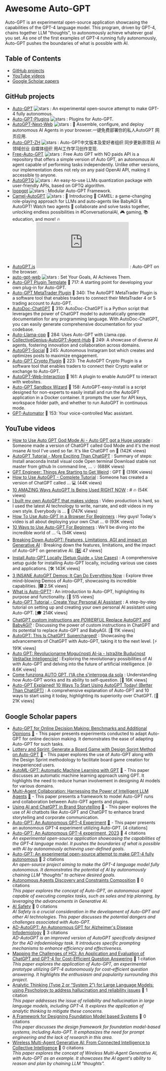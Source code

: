 # Awesome Auto-GPT

Auto-GPT is an experimental open-source application showcasing the capabilities of the GPT-4 language model. This program, driven by GPT-4, chains together LLM "thoughts", to autonomously achieve whatever goal you set. As one of the first examples of GPT-4 running fully autonomously, Auto-GPT pushes the boundaries of what is possible with AI.
    

## Table of Contents

- [GitHub projects](#github-projects)
- [YouTube videos](#youtube-videos)
- [Google Scholar papers](#google-scholar-papers)

## GitHub projects

- [Auto-GPT](https://github.com/Significant-Gravitas/Auto-GPT) ![stars](https://img.shields.io/github/stars/Significant-Gravitas/Auto-GPT) : An experimental open-source attempt to make GPT-4 fully autonomous.
- [Auto-GPT-Plugins](https://github.com/Significant-Gravitas/Auto-GPT-Plugins) ![stars](https://img.shields.io/github/stars/Significant-Gravitas/Auto-GPT-Plugins) : Plugins for Auto-GPT.
- [AutoGPT-Next-Web](https://github.com/ConnectAI-E/AutoGPT-Next-Web) ![stars](https://img.shields.io/github/stars/ConnectAI-E/AutoGPT-Next-Web) : 🤖 Assemble, configure, and deploy autonomous AI Agents in your browser.一键免费部署你的私人AutoGPT 网页应用.
- [Auto-GPT-ZH](https://github.com/kaqijiang/Auto-GPT-ZH) ![stars](https://img.shields.io/github/stars/kaqijiang/Auto-GPT-ZH) : Auto-GPT中文版本及爱好者组织 同步更新原项目 AI领域创业 自媒体组织 用AI工作学习创作变现.
- [Free-Auto-GPT](https://github.com/IntelligenzaArtificiale/Free-Auto-GPT) ![stars](https://img.shields.io/github/stars/IntelligenzaArtificiale/Free-Auto-GPT) : Free Auto GPT with NO paids API is a repository that offers a simple version of Auto GPT, an autonomous AI agent capable of performing tasks independently. Unlike other versions, our implementation does not rely on any paid OpenAI API, making it accessible to anyone.
- [AutoGPTQ](https://github.com/PanQiWei/AutoGPTQ) ![stars](https://img.shields.io/github/stars/PanQiWei/AutoGPTQ) : An easy-to-use LLMs quantization package with user-friendly APIs, based on GPTQ algorithm.
- [loopgpt](https://github.com/farizrahman4u/loopgpt) ![stars](https://img.shields.io/github/stars/farizrahman4u/loopgpt) : Modular Auto-GPT Framework.
- [Camel-AutoGPT](https://github.com/SamurAIGPT/Camel-AutoGPT) ![stars](https://img.shields.io/github/stars/SamurAIGPT/Camel-AutoGPT) : 🚀 Introducing 🐪 CAMEL: a game-changing role-playing approach for LLMs and auto-agents like BabyAGI & AutoGPT! Watch two agents 🤝 collaborate and solve tasks together, unlocking endless possibilities in #ConversationalAI, 🎮 gaming, 📚 education, and more! 🔥
- [AutoGPT.js](https://github.com/zabirauf/AutoGPT.js) ![stars](https://img.shields.io/github/stars/zabirauf/AutoGPT.js) : Auto-GPT on the browser.
- [auto-gpt-web](https://github.com/jina-ai/auto-gpt-web) ![stars](https://img.shields.io/github/stars/jina-ai/auto-gpt-web) : Set Your Goals, AI Achieves Them.
- [Auto-GPT Plugin Template](https://github.com/Significant-Gravitas/Auto-GPT-Plugin-Template) 🌟 717: A starting point for developing your own plug-in for Auto-GPT.
- [Auto-GPT MetaTrader Plugin](https://github.com/isaiahbjork/Auto-GPT-MetaTrader-Plugin) 🌟 340: The AutoGPT MetaTrader Plugin is a software tool that enables traders to connect their MetaTrader 4 or 5 trading account to Auto-GPT.
- [AutoDoc-ChatGPT](https://github.com/awekrx/AutoDoc-ChatGPT) 🌟 310: AutoDoc-ChatGPT is a Python script that leverages the power of ChatGPT model to automatically generate documentation for any programming language. With AutoDoc-ChatGPT, you can easily generate comprehensive documentation for your codebase.
- [Auto-Llama-cpp](https://github.com/rhohndorf/Auto-Llama-cpp) 🌟 284: Uses Auto-GPT with Llama.cpp.
- [CollectiveGenius-AutoGPT-Agent-Hub](https://github.com/PhantasticUniverse/CollectiveGenius-AutoGPT-Agent-Hub) 🌟 249: A showcase of diverse AI agents, fostering innovation and collaboration across domains.
- [AutoGPT-Social](https://github.com/WillReynolds5/AutoGPT-Social) 🌟 245: Autonomous Instagram bot which creates and optimizes posts to maximize engagement.
- [Auto-GPT Crypto Plugin](https://github.com/isaiahbjork/Auto-GPT-Crypto-Plugin) 🌟 223: The AutoGPT Crypto Plugin is a software tool that enables traders to connect their Crypto wallet or exchange to Auto-GPT.
- [AutoGPT-Web-Interaction](https://github.com/gravelBridge/AutoGPT-Web-Interaction) 🌟 161: A plugin to enable AutoGPT to interact with websites.
- [Auto-GPT Sandbox Wizard](https://github.com/rgalloni/Auto-GPT-sandbox-wizard) 🌟 158: AutoGPT-easy-install is a script designed for non-experts to easily install and run the AutoGPT application in a Docker container. It prompts the user for API keys, workspace folder path, and whether to run AutoGPT in continuous mode.
- [GPT-Automator](https://github.com/chidiwilliams/GPT-Automator) 🌟 153: Your voice-controlled Mac assistant.

## YouTube videos

- [How to Use Auto GPT God Mode Ai - Auto GPT got a Huge upgrade](https://www.youtube.com/watch?v=Zgk9-aTJ--o) : Someone made a version of ChatGPT called God Mode and it's the most insane Ai tool I've used so far. It's like ChatGPT on 🚀 (142K views)
- [AutoGPT Tutorial - More Exciting Than ChatGPT](https://www.youtube.com/watch?v=FeIIaJUN-4A) : Summary of steps: Install anaconda Install visual code Open terminal Download stable not master from github In command line, ... 💡 (688K views)
- [GPT Engineer: Things Are Starting to Get Weird](https://www.youtube.com/watch?v=FPZONhA0C60) : GPT 🤔 (316K views)
- [How to Use AutoGPT - Complete Tutorial](https://www.youtube.com/watch?v=v-5AWQlTFw8) : Someone has created a version of ChatGPT called ... 💻 (44K views)
- [10 AMAZING Ways AutoGPT Is Being Used RIGHT NOW](https://www.youtube.com/watch?v=lSTEhG021Jc) : # 🔥 (54K views)
- [I built my own AutoGPT that makes videos](https://www.youtube.com/watch?v=_rGXIXyNqpk) : Video production is hard, so I used the latest AI technology to write, narrate, and edit videos in my own style. Everybody is ... 🎥 (747K views)
- [How To Use Auto-GPT in a Browser For Beginners](https://www.youtube.com/watch?v=LzVce5FfJfk) : Hey guys! Today's video is all about deploying your own Chat ... 🌐 (93K views)
- [10 Ways to Use Auto-GPT For Beginners](https://www.youtube.com/watch?v=LN3783F4DZw) : We'll be diving into the incredible world of ... 🔍 (54K views)
- [Breaking Down AutoGPT: Features, Limitations, AGI and impact on Generative AI](https://www.youtube.com/watch?v=JapsTcEESS8) : Breaking down the features, limitations, and the impact of Auto-GPT on generative AI. [#️⃣ 47 views]
- [Install Auto-GPT Locally (Setup Guide + Use Cases)](https://www.youtube.com/watch?v=pQGJc3i_BmE) : A comprehensive setup guide for installing Auto-GPT locally, including various use cases and applications. [🛠️ 143K views]
- [3 INSANE AutoGPT Demos: It Can Do Everything Now](https://www.youtube.com/watch?v=_jKU1Nmf12M) : Explore three mind-blowing Demos of Auto-GPT, showcasing its incredible capabilities. [🎆 2.5K views]
- [What is Auto-GPT?](https://www.youtube.com/watch?v=5Ix2WYUNvDk) : An introduction to Auto-GPT, highlighting its purpose and functionality. [🤖 515 views]
- [Auto-GPT Tutorial - Create Your Personal AI Assistant](https://www.youtube.com/watch?v=jn8n212l3PQ) : A step-by-step tutorial on setting up and creating your own personal AI assistant using Auto-GPT. [🎓 214K views]
- [ChatGPT custom instructions are *POWERFUL* Replace AutoGPT and BabyAGI?](https://www.youtube.com/watch?v=MACR50bJX7Y) : Discussing the power of custom instructions in ChatGPT and its potential to replace Auto-GPT and BabyAGI. [💬 11K views]
- [AutoGPT: This Is ChatGPT Supercharged!](https://www.youtube.com/watch?v=LqjVMy2qhRY) : Showcasing the advancements of ChatGPT with Auto-GPT, taking it to the next level. [⚡ 191K views]
- [Auto GPT: Revolucionarne Mogućnosti AI-ja - Istražite Budućnost Veštačke Inteligencije!](https://www.youtube.com/watch?v=qGyCz7GLm_8) : Exploring the revolutionary possibilities of AI with Auto-GPT and delving into the future of artificial intelligence. [🌐 8.6K views]
- [Come funziona AUTO GPT, l'IA che s'interroga da sola](https://www.youtube.com/watch?v=Ygs46Sb6hDw) : Understanding how Auto-GPT works and its ability to self-question. [🤔 16K views]
- [Auto-GPT Explained! 10 Ways To Start Using AutoGPT Today! (Better Than ChatGPT)](https://www.youtube.com/watch?v=465RFn6KmiQ) : A comprehensive explanation of Auto-GPT and 10 ways to start using it today, highlighting its superiority over ChatGPT. [🚀 21K views]

## Google Scholar papers

- [Auto-GPT for Online Decision Making: Benchmarks and Additional Opinions](https://arxiv.org/abs/2306.02224) [🔗](https://arxiv.org/abs/2306.02224) - This paper presents experiments conducted to adapt Auto-GPT for online decision making. It demonstrates the ease of adapting Auto-GPT for such tasks.
- [Lottery and Sprint: Generate a Board Game with Design Sprint Method on Auto-GPT](https://arxiv.org/abs/2307.00348) [🔗](https://arxiv.org/abs/2307.00348) - This paper explores the use of Auto-GPT along with the Design Sprint methodology to facilitate board game creation for inexperienced users.
- [AutoML-GPT: Automatic Machine Learning with GPT](https://arxiv.org/abs/2305.02499) [🔗](https://arxiv.org/abs/2305.02499) - This paper discusses an automatic machine learning approach using GPT. It highlights the need to reduce human involvement in designing AI models for various domains.
- [Multi-Agent Collaboration: Harnessing the Power of Intelligent LLM Agents](https://arxiv.org/abs/2306.03314) [🔗](https://arxiv.org/abs/2306.03314) - This paper presents a framework to model Auto-GPT runs and collaboration between Auto-GPT agents and plugins.
- [Using AI and ChatGPT in Brand Storytelling](https://aisel.aisnet.org/amcis2023/sig_aiaa/sig_aiaa/14/) [🔗](https://aisel.aisnet.org/amcis2023/sig_aiaa/sig_aiaa/14/) - This paper explores the use of AI chatbots like Auto-GPT and ChatGPT to enhance brand storytelling and corporate communication.
- [Auto-GPT: An Autonomous GPT-4 Experiment](https://scholar.google.com/scholar?cluster=4718403447357369478) [🔗](https://scholar.google.com/scholar?cluster=4718403447357369478) - This paper presents an autonomous GPT-4 experiment utilizing Auto-GPT. [4 citations]
- [Auto-GPT: An Autonomous GPT-4 experiment, 2023](link)  :speech_balloon: 4 citations\
*An experimental open-source application showcasing the capabilities of the GPT-4 language model. It pushes the boundaries of what is possible with AI by autonomously achieving user-defined goals.*
- [Auto-GPT: An experimental open-source attempt to make GPT-4 fully autonomous](link)  :speech_balloon: 2 citations\
*An open-source project aiming to make the GPT-4 language model fully autonomous. It demonstrates the potential of AI by autonomously chaining LLM "thoughts" to achieve desired goals.*
- [Autonomous Agents Discovery and Constraints Composition](link)  :speech_balloon: 0 citations\
*This paper explores the concept of Auto-GPT, an autonomous agent capable of executing complex tasks, such as sales and trip planning, by leveraging the advancements in Generative AI.*
- [AI Safety](link)  :speech_balloon: 0 citations\
*AI Safety is a crucial consideration in the development of Auto-GPT and other AI technologies. This paper discusses the potential dangers and challenges associated with Auto-GPT.*
- [AD-AutoGPT: An Autonomous GPT for Alzheimer's Disease Infodemiology](link)  :speech_balloon: 3 citations\
*AD-AutoGPT is an improved version of AutoGPT specifically designed for the AD infodemiology task. It introduces specific prompting mechanisms to enhance efficiency and effectiveness.*
- [Mapping the Challenges of HCI: An Application and Evaluation of ChatGPT and GPT-4 for Cost-Efficient Question Answering](link)  :speech_balloon: 1 citation\
*This paper explores the application of Auto-GPT, an experimental prototype utilizing GPT-4 autonomously for cost-efficient question answering. It highlights the enthusiasm and popularity surrounding this project.*
- [Analytic Thinking (Type 2 or “System 2”) for Large Language Models: using Psychology to address hallucination and reliability issues](link)  :speech_balloon: 1 citation\
*This paper addresses the issue of reliability and hallucination in large language models, including GPT-4. It explores the application of analytic thinking to mitigate these concerns.*
- [A Framework for Designing Foundation Model based Systems](link)  :speech_balloon: 0 citations\
*This paper discusses the design framework for foundation model-based systems, including Auto-GPT. It emphasizes the need for prompt engineering and the lack of research in this area.*
- [Wireless Multi-Agent Generative AI: From Connected Intelligence to Collective Intelligence](link)  :speech_balloon: 0 citations\
*This paper explores the concept of Wireless Multi-Agent Generative AI, with Auto-GPT as an example. It showcases the AI agent's ability to reason and plan by chaining LLM "thoughts".*

